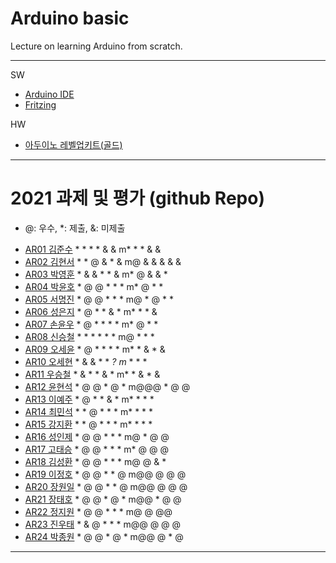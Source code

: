 # Arduino basic
Lecture on learning Arduino from scratch.


---

SW

- [Arduino IDE](https://www.arduino.cc/)
- [Fritzing](http://fritzing.org/download/)

HW

- [아두이노 레벨업키트(골드)](https://www.devicemart.co.kr/goods/view?no=12170416)

---

# 2021 과제 및 평가 (github Repo)
* @: 우수, *: 제출, &: 미제출

- [AR01 김준수](https://github.com/96wnstn/AR01) * * * * & & m* * *  & & 
- [AR02 김현서](https://github.com/HyunSeo0928/ar02) * * @ & * & m@ & & & & &
- [AR03 박영훈](https://github.com/hunypark/ar03) * & & * * & m* @ & & *
- [AR04 박윤호](https://github.com/yoonho0624/ar04) * @ @ * * * m* @ * *
- [AR05 서명진](https://github.com/smj3343/ar05) * @ @ * * * m@ * @ * *
- [AR06 성은지](https://github.com/eun-jiii/ar06) * @ * * & * m* * * &
- [AR07 손윤우](https://github.com/yunuu/AR07) * @ * * * * m* @ * *
- [AR08 신승철](https://github.com/kdkh96/AR08) * * * * * * m@ * * *
- [AR09 오세윤](https://github.com/chilledlife/ar09) * @ * * * * m* * & * &
- [AR10 오세현](https://github.com/Ohsaehyeon/AR10) * & & * * *? m* * * *
- [AR11 우승철](https://github.com/woo-seung-cheol/ar11) * & * * & * m* * & * &
- [AR12 윤현석](https://github.com/yhs11116/AR12) * @ @ * @ * m@@@ * @ @
- [AR13 이예주](https://github.com/JJangyeJJangju/ar13) * @ * * & * m* * * *
- [AR14 최민석](https://github.com/cmsinje/AR14) * * @ * * * m* * * *
- [AR15 강지환](https://github.com/qkqh9635/ar15) * * @ * * * m* * * *
- [AR16 성인제](https://github.com/nsa32300/ar16) * @ @ * * * m@ * @ @
- [AR17 고태승](https://github.com/xotmddlsp2/AR17/) * @ @ * * * m* @ @ @
- [AR18 김성환](https://github.com/Seong-Hwan99/AR-18) * @ @ * * * m@ @ & *
- [AR19 이정호](https://github.com/LOLMGs/AR19) * @ @ * * @ m@@ @ @ @
- [AR20 장원일](https://github.com/jangeleven/AR20) * @ @ * * @ m@@ @ @ @
- [AR21 장태호](https://github.com/HINEET/AR21) * @ @ * @ * m@@ * @ @
- [AR22 정지원](https://github.com/lalalalalra/AR22) * @ @ * * * m@ @ @@
- [AR23 진우태](https://github.com/Wjkdj/AR23) * & @ * * * m@@ @ @ @
- [AR24 박종원](https://github.com/monegit/arduino-prj) * @ @ * @ * m@@ @ * @

---




